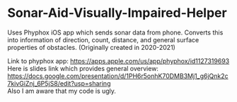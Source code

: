 # Sonar-Aid-Visually-Impaired-Helper
Uses Phyphox iOS app which sends sonar data from phone. Converts this into information of direction, count, distance, and general surface properties of obstacles. (Originally created in 2020-2021)

Link to phyphox app: https://apps.apple.com/us/app/phyphox/id1127319693   
Here is slides link which provides general overview: https://docs.google.com/presentation/d/1PH6r5onhK70DMB3Mj1_g6jQnk2c7kivGiZnj_6P5jS8/edit?usp=sharing   
Also I am aware that my code is ugly.

